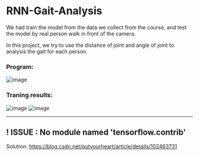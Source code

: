 # RNN-Gait-Analysis

We had train the model from the data we collect from the course, and test the model by real person walk in front of the camera.

In this project, we try to use the distance of joint and angle of joint to analysis the gait for each person.

### Program:

![image](https://user-images.githubusercontent.com/63699663/186829363-9017a81c-d31a-4061-ac2f-a40eee76b09f.png)

### Traning results:

![image](https://user-images.githubusercontent.com/63699663/186829507-858ec12f-21f1-46d7-890e-2d51b233dbf5.png)
![image](https://user-images.githubusercontent.com/63699663/186829512-5a0af7ac-4650-4755-bf37-784724bc29ad.png)


---
## ! ISSUE :  No module named 'tensorflow.contrib'
Solution: https://blog.csdn.net/putyourheart/article/details/102463731
